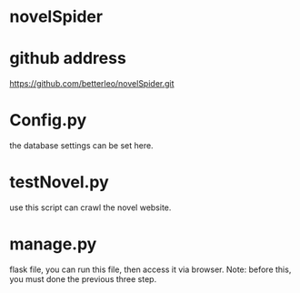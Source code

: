 # novelSpider
# github address
https://github.com/betterleo/novelSpider.git

# Config.py
the database settings can be set here.

# testNovel.py
use this script can crawl the novel website.

# manage.py
flask file, you can run this file, then access it via browser. 
Note: before this, you must done the previous three step.